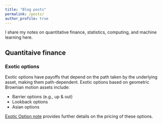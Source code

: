 ```yaml
---
title: "Blog posts"
permalink: /posts/
author_profile: true
---
```


I share my notes on quantitative finance, statistics, computing, and machine learning here.

## Quantitaive finance

### Exotic options 

Exotic options have payoffs that depend on the path taken by the underlying asset, making them path-dependent. Exotic options based on geometric Brownian motion assets include:

- Barrier options (e.g., up \& out)
- Lookback options
- Asian options

[Exotic Option note]() provides further details on the pricing of these options.



